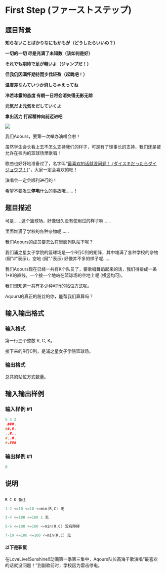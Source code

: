 # First Step (ファーストステップ)

## 题目背景

**知らないことばかりなにもかもが（どうしたらいいの？）**

**一切的一切 尽是充满了未知数（该如何是好）**

**それでも期待で足が軽いよ（ジャンプだ！）**

**但我仍因满怀期待而步伐轻盈（起跳吧！）**

**温度差なんていつか消しちゃえってね**

**冷若冰霜的态度 有朝一日将会消失得无影无踪**

**元気だよ元気をだしていくよ**

**拿出活力 打起精神向前迈进吧**

![](https://cdn.luogu.com.cn/upload/pic/4471.png)

我们Aqours，要第一次举办演唱会啦！

虽然学生会长看上去不怎么支持我们的样子，可是有了理事长的支持，我们还是被允许在校内的篮球场里歌唱！

歌曲也好好地准备过了，名字叫“[最喜欢的话就没问题！ (ダイスキだったらダイジョウブ！)](https://zh.moegirl.org/%E6%9C%80%E5%96%9C%E6%AC%A2%E7%9A%84%E8%AF%9D%E5%B0%B1%E6%B2%A1%E9%97%AE%E9%A2%98)“，大家一定会喜欢的吧！

演唱会一定会顺利进行的！

希望不要发生**停电**什么的事故哦……！

## 题目描述

可是……这个篮球场，好像很久没有使用过的样子啊……

里面堆满了学校的各种杂物呢……

我们Aqours的成员要怎么在里面列队站下呢？

我们浦之星女子学院的篮球场是一个R行C列的矩阵，其中堆满了各种学校的杂物 (用"#"表示)，空地 (用"."表示) 好像并不多的样子呢……

我们Aqours现在已经一共有K个队员了，要歌唱舞蹈起来的话，我们得排成一条1\*K的直线，一个接一个地站在篮球场的空地上呢 (横竖均可)。

我们想知道一共有多少种可行的站位方式呢。

Aqours的真正的粉丝的你，能帮我们算算吗？

## 输入输出格式

### 输入格式

第一行三个整数 R, C, K。

接下来的R行C列，是浦之星女子学院篮球场。

### 输出格式

总共的站位方式数量。

## 输入输出样例

### 输入样例 #1

```cpp
5 5 2
.###.
##.#.
..#..
#..#.
#.###

```
### 输出样例 #1

```cpp
8
```


## 说明

```cpp

R C K 备注

1-2 <=10 <=10 <=min(R,C) 无

3-4 <=100 <=100 1 无

5-6 <=100 <=100 <=min(R,C) 没有障碍

7-10 <=100 <=100 <=min(R,C) 无

```

#### 以下是彩蛋

在LoveLive!Sunshine!!动画第一季第三集中，Aqours队长高海千歌演唱“最喜欢的话就没问题！”到副歌前时，学校因为雷击停电。

